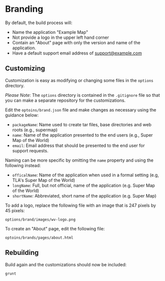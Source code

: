 # Branding

By default, the build process will:

* Name the application "Example Map"
* Not provide a logo in the upper left hand corner
* Contain an "About" page with only the version and name of the application.
* Have a default support email address of support@example.com

## Customizing

Customization is easy as modifying or changing some files in the ``options``
directory.

*Please Note*: The ``options`` directory is contained in the ``.gitignore`` file
so that you can make a separate repository for the customizations.

Edit the ``optoins/brand.json`` file and make changes as necessary using the
guidance below:

* ``packageName``: Name used to create tar files, base directories and web
roots (e.g., supermap)
* ``name``: Name of the application presented to the end users (e.g.,
Super Map of the World)
* ``email``: Email address that should be presented to the end user for
support requests.

Naming can be more specific by omitting the ``name`` property and using
the following instead:

* ``officalName``: Name of the application when used in a formal setting
(e.g, TLA's Super Map of the World)
* ``longName``: Full, but not official, name of the application (e.g. Super
Map of the World)
* ``shortName``: Abbreviated, short name of the application (e.g. Super Map)

To add a logo, replace the following file with an image that is 247 pixels by
45 pixels:

    options/brand/images/wv-logo.png

To create an "About" page, edit the following file:

    optoins/brands/pages/about.html

## Rebuilding

Build again and the customizations should now be included:

    grunt

